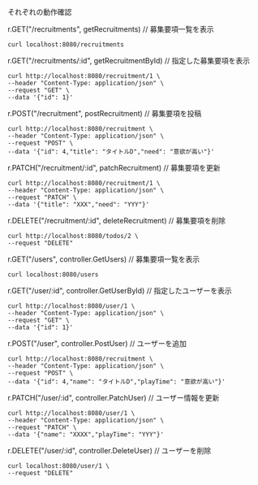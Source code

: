 それぞれの動作確認

r.GET("/recruitments", getRecruitments)        // 募集要項一覧を表示
````
curl localhost:8080/recruitments
````

r.GET("/recruitments/:id", getRecruitmentById) // 指定した募集要項を表示
````
curl http://localhost:8080/recruitment/1 \
--header "Content-Type: application/json" \
--request "GET" \
--data '{"id": 1}'
````

r.POST("/recruitment", postRecruitment) // 募集要項を投稿
````
curl http://localhost:8080/recruitment \
--header "Content-Type: application/json" \
--request "POST" \
--data '{"id": 4,"title": "タイトルD","need": "意欲が高い"}'
````

r.PATCH("/recruitment/:id", patchRecruitment)   // 募集要項を更新
````
curl http://localhost:8080/recruitment/1 \
--header "Content-Type: application/json" \
--request "PATCH" \
--data '{"title": "XXX","need": "YYY"}'
````

r.DELETE("/recruitment/:id", deleteRecruitment) // 募集要項を削除
````
curl http://localhost:8080/todos/2 \
--request "DELETE"
````

r.GET("/users", controller.GetUsers) // 募集要項一覧を表示
````
curl localhost:8080/users
````

r.GET("/user/:id", controller.GetUserById)   // 指定したユーザーを表示
````
curl http://localhost:8080/user/1 \
--header "Content-Type: application/json" \
--request "GET" \
--data '{"id": 1}'
````

r.POST("/user", controller.PostUser)         // ユーザーを追加
````
curl http://localhost:8080/recruitment \
--header "Content-Type: application/json" \
--request "POST" \
--data '{"id": 4,"name": "タイトルD","playTime": "意欲が高い"}'
````

r.PATCH("/user/:id", controller.PatchUser)   // ユーザー情報を更新
````
curl http://localhost:8080/user/1 \
--header "Content-Type: application/json" \
--request "PATCH" \
--data '{"name": "XXXX","playTime": "YYY"}'
````

r.DELETE("/user/:id", controller.DeleteUser) // ユーザーを削除
````
curl localhost:8080/user/1 \
--request "DELETE"
````